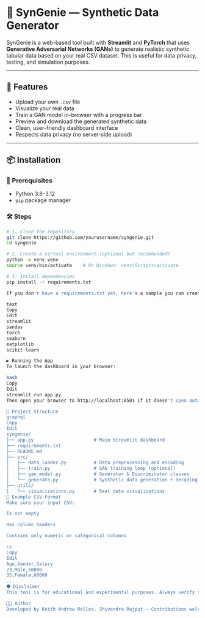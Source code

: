# 🧪 SynGenie — Synthetic Data Generator

SynGenie is a web-based tool built with **Streamlit** and **PyTorch** that uses **Generative Adversarial Networks (GANs)** to generate realistic synthetic tabular data based on your real CSV dataset. This is useful for data privacy, testing, and simulation purposes.

---

## 🚀 Features

- Upload your own `.csv` file
- Visualize your real data
- Train a GAN model in-browser with a progress bar
- Preview and download the generated synthetic data
- Clean, user-friendly dashboard interface
- Respects data privacy (no server-side upload)

---

## 📦 Installation

### 🔧 Prerequisites

- Python 3.8–3.12
- `pip` package manager

### 🛠️ Steps

```bash
# 1. Clone the repository
git clone https://github.com/yourusername/syngenie.git
cd syngenie

# 2. Create a virtual environment (optional but recommended)
python -m venv venv
source venv/bin/activate    # On Windows: venv\Scripts\activate

# 3. Install dependencies
pip install -r requirements.txt

If you don't have a requirements.txt yet, here's a sample you can create:

text
Copy
Edit
streamlit
pandas
torch
seaborn
matplotlib
scikit-learn

▶️ Running the App
To launch the dashboard in your browser:

bash
Copy
Edit
streamlit run app.py
Then open your browser to http://localhost:8501 if it doesn't open automatically.

📁 Project Structure
graphql
Copy
Edit
syngenie/
├── app.py                      # Main Streamlit dashboard
├── requirements.txt
├── README.md
├── src/
│   ├── data_loader.py          # Data preprocessing and encoding
│   ├── train.py                # GAN training loop (optional)
│   ├── gan_model.py            # Generator & Discriminator classes
│   └── generate.py             # Synthetic data generation + decoding
├── utils/
│   └── visualizations.py       # Real data visualizations
📄 Example CSV Format
Make sure your input CSV:

Is not empty

Has column headers

Contains only numeric or categorical columns

cs
Copy
Edit
Age,Gender,Salary
23,Male,50000
35,Female,60000
...
🛡️ Disclaimer
This tool is for educational and experimental purposes. Always verify the validity and privacy safety of synthetic data before using it in production.

👨‍💻 Author
Developed by Keith Andrew Relles, Shivendra Rajput — Contributions welcome!
